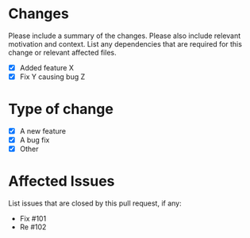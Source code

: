 # Changes

Please include a summary of the changes. Please also include relevant motivation and context. List any dependencies that are required for this change or relevant affected files.

- [x] Added feature X
- [x] Fix Y causing bug Z

# Type of change

- [x] A new feature
- [x] A bug fix
- [x] Other

# Affected Issues

List issues that are closed by this pull request, if any:

- Fix #101
- Re #102